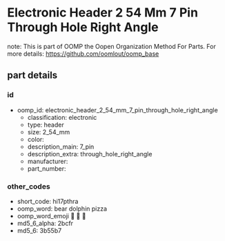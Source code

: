 # Electronic Header 2 54 Mm 7 Pin Through Hole Right Angle  

note: This is part of OOMP the Oopen Organization Method For Parts. For more details: https://github.com/oomlout/oomp_base

##  part details





### id
* oomp_id: electronic_header_2_54_mm_7_pin_through_hole_right_angle
  * classification: electronic
  * type: header
  * size: 2_54_mm
  * color: 
  * description_main: 7_pin
  * description_extra: through_hole_right_angle
  * manufacturer: 
  * part_number: 

### other_codes
* short_code: hi17pthra
* oomp_word: bear dolphin pizza
* oomp_word_emoji :bear: :dolphin: :pizza:
* md5_6_alpha: 2bcfr
* md5_6: 3b55b7